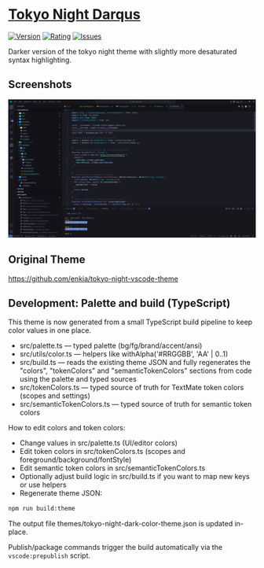 # [Tokyo Night Darqus](https://marketplace.visualstudio.com/items?itemName=tokyo-night-dark.tokyo-night-theme-darqus)

[![Version](https://img.shields.io/visual-studio-marketplace/v/tokyo-night-dark.tokyo-night-theme-darqus.svg)](https://marketplace.visualstudio.com/items?itemName=tokyo-night-dark.tokyo-night-theme-darqus)
[![Rating](https://img.shields.io/visual-studio-marketplace/r/tokyo-night-dark.tokyo-night-theme-darqus.svg)](https://marketplace.visualstudio.com/items?itemName=tokyo-night-dark.tokyo-night-theme-darqus&ssr=false#review-details)
[![Issues](https://img.shields.io/github/issues/darqus/tokyo-night-dark)](https://github.com/darqus/tokyo-night-dark/issues)

Darker version of the tokyo night theme with slightly more desaturated syntax highlighting.

## Screenshots

![Screenshot - Tokyo Night Darqus](https://raw.githubusercontent.com/darqus/tokyo-night-dark/master/static/ss_tokyo_night_dark.png)

## Original Theme

<https://github.com/enkia/tokyo-night-vscode-theme>

## Development: Palette and build (TypeScript)

This theme is now generated from a small TypeScript build pipeline to keep color values in one place.

- src/palette.ts — typed palette (bg/fg/brand/accent/ansi)
- src/utils/color.ts — helpers like withAlpha('#RRGGBB', 'AA' | 0..1)
- src/build.ts — reads the existing theme JSON and fully regenerates the "colors", "tokenColors" and "semanticTokenColors" sections from code using the palette and typed sources
- src/tokenColors.ts — typed source of truth for TextMate token colors (scopes and settings)
- src/semanticTokenColors.ts — typed source of truth for semantic token colors

How to edit colors and token colors:

- Change values in src/palette.ts (UI/editor colors)
- Edit token colors in src/tokenColors.ts (scopes and foreground/background/fontStyle)
- Edit semantic token colors in src/semanticTokenColors.ts
- Optionally adjust build logic in src/build.ts if you want to map new keys or use helpers
- Regenerate theme JSON:

```bash
npm run build:theme
```

The output file themes/tokyo-night-dark-color-theme.json is updated in-place.

Publish/package commands trigger the build automatically via the `vscode:prepublish` script.
